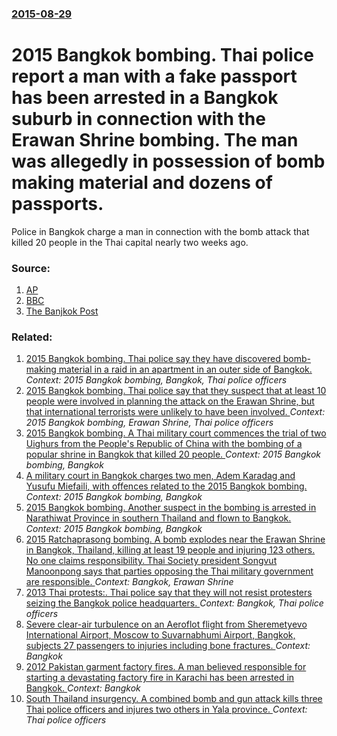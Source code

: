 ### [2015-08-29](/news/2015/08/29/index.md)

# 2015 Bangkok bombing. Thai police report a man with a fake passport has been arrested in a Bangkok suburb in connection with the Erawan Shrine bombing. The man was allegedly in possession of bomb making material and dozens of passports. 

Police in Bangkok charge a man in connection with the bomb attack that killed 20 people in the Thai capital nearly two weeks ago.


### Source:

1. [AP](http://hosted.ap.org/dynamic/stories/A/AS_THAILAND_EXPLOSION?SITE=AP&SECTION=HOME&TEMPLATE=DEFAULT)
2. [BBC](http://www.bbc.com/news/world-asia-34101309)
3. [The Banjkok Post](http://bangkokpost.com/news/general/673552/police-hold-erawan-bomb-suspect)

### Related:

1. [2015 Bangkok bombing. Thai police say they have discovered bomb-making material in a raid in an apartment in an outer side of Bangkok. ](/news/2015/08/31/2015-bangkok-bombing-thai-police-say-they-have-discovered-bomb-making-material-in-a-raid-in-an-apartment-in-an-outer-side-of-bangkok.md) _Context: 2015 Bangkok bombing, Bangkok, Thai police officers_
2. [2015 Bangkok bombing. Thai police say that they suspect that at least 10 people were involved in planning the attack on the Erawan Shrine, but that international terrorists were unlikely to have been involved. ](/news/2015/08/20/2015-bangkok-bombing-thai-police-say-that-they-suspect-that-at-least-10-people-were-involved-in-planning-the-attack-on-the-erawan-shrine-b.md) _Context: 2015 Bangkok bombing, Erawan Shrine, Thai police officers_
3. [2015 Bangkok bombing. A Thai military court commences the trial of two Uighurs from the People's Republic of China with the bombing of a popular shrine in Bangkok that killed 20 people. ](/news/2016/08/23/2015-bangkok-bombing-a-thai-military-court-commences-the-trial-of-two-uighurs-from-the-people-s-republic-of-china-with-the-bombing-of-a-pop.md) _Context: 2015 Bangkok bombing, Bangkok_
4. [A military court in Bangkok charges two men, Adem Karadag and Yusufu Miefaili, with offences related to the 2015 Bangkok bombing. ](/news/2015/11/24/a-military-court-in-bangkok-charges-two-men-adem-karadag-and-yusufu-miefaili-with-offences-related-to-the-2015-bangkok-bombing.md) _Context: 2015 Bangkok bombing, Bangkok_
5. [2015 Bangkok bombing. Another suspect in the bombing is arrested in Narathiwat Province in southern Thailand and flown to Bangkok. ](/news/2015/09/3/2015-bangkok-bombing-another-suspect-in-the-bombing-is-arrested-in-narathiwat-province-in-southern-thailand-and-flown-to-bangkok.md) _Context: 2015 Bangkok bombing, Bangkok_
6. [2015 Ratchaprasong bombing. A bomb explodes near the Erawan Shrine in Bangkok, Thailand, killing at least 19 people and injuring 123 others. No one claims responsibility. Thai Society president Songvut Manoonpong says that parties opposing the Thai military government are responsible. ](/news/2015/08/17/2015-ratchaprasong-bombing-a-bomb-explodes-near-the-erawan-shrine-in-bangkok-thailand-killing-at-least-19-people-and-injuring-123-others.md) _Context: Bangkok, Erawan Shrine_
7. [2013 Thai protests:. Thai police say that they will not resist protesters seizing the Bangkok police headquarters. ](/news/2013/12/3/2013-thai-protests-thai-police-say-that-they-will-not-resist-protesters-seizing-the-bangkok-police-headquarters.md) _Context: Bangkok, Thai police officers_
8. [Severe clear-air turbulence on an Aeroflot flight from Sheremetyevo International Airport, Moscow to Suvarnabhumi Airport, Bangkok, subjects 27 passengers to injuries including bone fractures. ](/news/2017/05/1/severe-clear-air-turbulence-on-an-aeroflot-flight-from-sheremetyevo-international-airport-moscow-to-suvarnabhumi-airport-bangkok-subjects.md) _Context: Bangkok_
9. [2012 Pakistan garment factory fires. A man believed responsible for starting a devastating factory fire in Karachi has been arrested in Bangkok. ](/news/2016/12/3/2012-pakistan-garment-factory-fires-a-man-believed-responsible-for-starting-a-devastating-factory-fire-in-karachi-has-been-arrested-in-bang.md) _Context: Bangkok_
10. [South Thailand insurgency. A combined bomb and gun attack kills three Thai police officers and injures two others in Yala province. ](/news/2016/09/23/south-thailand-insurgency-a-combined-bomb-and-gun-attack-kills-three-thai-police-officers-and-injures-two-others-in-yala-province.md) _Context: Thai police officers_
